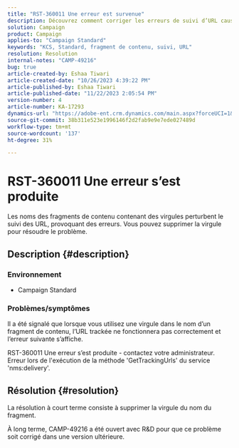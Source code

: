 ```yaml
---
title: "RST-360011 Une erreur est survenue"
description: Découvrez comment corriger les erreurs de suivi d’URL causées par des virgules dans les noms de fragments de contenu.
solution: Campaign
product: Campaign
applies-to: "Campaign Standard"
keywords: "KCS, Standard, fragment de contenu, suivi, URL"
resolution: Resolution
internal-notes: "CAMP-49216"
bug: true
article-created-by: Eshaa Tiwari
article-created-date: "10/26/2023 4:39:22 PM"
article-published-by: Eshaa Tiwari
article-published-date: "11/22/2023 2:05:54 PM"
version-number: 4
article-number: KA-17293
dynamics-url: "https://adobe-ent.crm.dynamics.com/main.aspx?forceUCI=1&pagetype=entityrecord&etn=knowledgearticle&id=7ff3d131-1e74-ee11-9ae7-6045bd0063aa"
source-git-commit: 38b311e523e1996146f2d2fab9e9e7ede027489d
workflow-type: tm+mt
source-wordcount: '137'
ht-degree: 31%

---
```


# RST-360011 Une erreur s’est produite


Les noms des fragments de contenu contenant des virgules perturbent le suivi des URL, provoquant des erreurs. Vous pouvez supprimer la virgule pour résoudre le problème.

## Description {#description}


### <b>Environnement</b>

- Campaign Standard




### <b>Problèmes/symptômes</b>

Il a été signalé que lorsque vous utilisez une virgule dans le nom d’un fragment de contenu, l’URL trackée ne fonctionnera pas correctement et l’erreur suivante s’affiche.

RST-360011 Une erreur s’est produite - contactez votre administrateur.
Erreur lors de l&#39;exécution de la méthode &#39;GetTrackingUrls&#39; du service &#39;nms:delivery&#39;.






## Résolution {#resolution}


La résolution à court terme consiste à supprimer la virgule du nom du fragment.

À long terme, CAMP-49216 a été ouvert avec R&amp;D pour que ce problème soit corrigé dans une version ultérieure.
